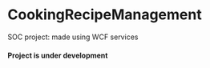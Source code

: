 # CookingRecipeManagement
SOC project: made using WCF services
<h4>Project is under development</h4>
